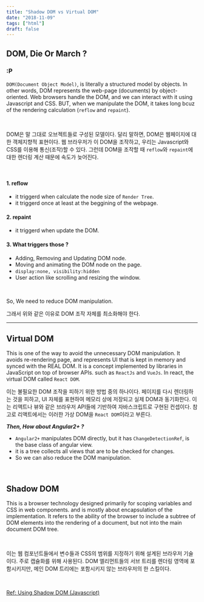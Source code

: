```yaml
---
title: "Shadow DOM vs Virtual DOM"
date: "2018-11-09"
tags: ["html"]
draft: false
---
```


## DOM, Die Or March ?

### :P

`DOM(Document Object Model)`, is literally a structured model by objects. In other words, DOM represents the web-page (documents) by object-oriented. Web browsers handle the DOM, and we can interact with it using Javascript and CSS. BUT, when we manipulate the DOM, it takes long bcuz of the rendering calculation (`reflow` and `repaint`).

<br />

DOM은 말 그대로 오브젝트들로 구성된 모델이다. 달리 말하면, DOM은 웹페이지에 대한 객체지향적 표현이다. 웹 브라우저가 이 DOM을 조작하고, 우리는 Javascript와 CSS를 이용해 통신(조작)할 수 있다. 그런데 DOM을 조작할 때 `reflow`와 `repaint`에 대한 렌더링 계산 때문에 속도가 늦어진다.

<br />

#### 1. reflow

- it triggerd when calculate the node size of `Render Tree`.
- it triggerd once at least at the beggining of the webpage.

#### 2. repaint

- it triggerd when update the DOM.

#### 3. What triggers those ?

- Adding, Removing and Updating DOM node.
- Moving and animating the DOM node on the page.
- `display:none, visibility:hidden`
- User action like scrolling and resizing the window.

<br />

So, We need to reduce DOM manipulation.
<br />

그래서 위와 같은 이유로 DOM 조작 자체를 최소화해야 한다.
<br />

<hr>

## Virtual DOM

This is one of the way to avoid the unnecessary DOM manipulation. It avoids re-rendering page, and represents UI that is kept in memory and synced with the REAL DOM. It is a concept implemented by libraries in JavaScript on top of browser APIs. such as `ReactJs` and `VueJs`. In react, the virtual DOM called `React DOM`.
<br />

이는 불필요한 DOM 조작을 피하기 위한 방법 중의 하나이다. 페이지를 다시 렌더링하는 것을 피하고, UI 자체를 표현하여 메모리 상에 저장되고 실제 DOM과 동기화한다. 이는 리액트나 뷰와 같은 브라우저 API들에 기반하여 자바스크립트로 구현된 컨셉이다. 참고로 리액트에서는 이러한 가상 DOM을 `React DOM`이라고 부른다.
<br />

**_Then, How about Angular2+ ?_**

- `Angular2+` manipulates DOM directly, but it has `ChangeDetectionRef`, is the base class of angular view.
- it is a tree collects all views that are to be checked for changes.
- So we can also reduce the DOM manipulation.

<br />

## Shadow DOM

This is a browser technology designed primarily for scoping variables and CSS in web components. and is mostly about encapsulation of the implementation. It refers to the ability of the browser to include a subtree of DOM elements into the rendering of a document, but not into the main document DOM tree.

<br />

이는 웹 컴포넌트들에서 변수들과 CSS의 범위를 지정하기 위해 설계된 브라우저 기술이다. 주로 캡슐화를 위해 사용된다. DOM 엘리먼트들의 서브 트리를 렌더링 영역에 포함시키지만, 메인 DOM 트리에는 포함시키지 않는 브라우저의 한 스킬이다.

<br />

[Ref: Using Shadow DOM (Javascript)](https://developer.mozilla.org/ko/docs/Web/Web_Components/Using_shadow_DOM)
